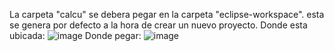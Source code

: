 La carpeta "calcu" se debera pegar en la carpeta "eclipse-workspace". esta se genera por defecto a la hora de crear un nuevo proyecto. 
Donde esta ubicada:
![image](https://github.com/Maretesus666/Calculadora-JAVA/assets/110875568/637116a3-d852-49eb-b841-b6a1e9fc3f84)
Donde pegar:
![image](https://github.com/Maretesus666/Calculadora-JAVA/assets/110875568/3cf8f6d5-3c74-4d86-ad2f-a9285287b979)
